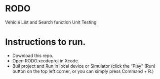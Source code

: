 # RODO
Vehicle List and Search function Unit Testing

# Instructions to run.
- Download this repo.
- Open RODO.xcodeproj in Xcode.
- Buil project and Run in local device or Simulator (click the “Play” (Run) button on the top left corner, or you can simply press Command + R.)
